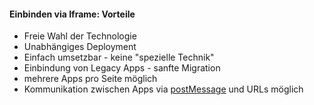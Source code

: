 #### Einbinden via Iframe: Vorteile

- Freie Wahl der Technologie
- Unabhängiges Deployment
- Einfach umsetzbar - keine "spezielle Technik"
- Einbindung von Legacy Apps - sanfte Migration
- mehrere Apps pro Seite möglich
- Kommunikation zwischen Apps via [postMessage](https://developer.mozilla.org/en-US/docs/Web/API/Window/postMessage) und URLs möglich
